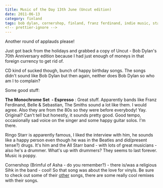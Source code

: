 ```yaml
---
title: Music of the Day 13th June (Uncut edition)
date: 2011-06-13
category: finland
tags: bob dylan, cornershop, finland, franz ferdinand, indie music, starr, the monochrome set, the smiths, uncut
<!-- prettier-ignore -->
---
```


Another round of applauds please!

Just got back from the holidays and grabbed a copy of Uncut - Bob Dylan's 70th Anniversary edition because I had just enough of moneys in that foreign currency to get rid of.

CD kind of sucked though, bunch of happy birthday songs. The songs didn't sound like Bob Dylan but then again, neither does Bob Dylan so who am I to complain?

Some good stuff:

**The Monochrome Set  - Espresso** : Great stuff. Apparently bands like Franz Ferdinand, Belle & Sebastian, The Smiths sound a lot like them. I would agree. Also they are from the 80s so they were before everybody! Yay. Original? Can't tell but honestly, it sounds pretty good. Good tempo, occasionally sad voice on the singer and some happy guitar solos. I'm there.

Ringo Starr is apparently famous, I liked the interview with him, he sounds like a happy person even though he was in the Beatles and did(present tense?) drugs. It's him and the All Starr band - with lots of great musicians - also he's a drummer. What's up with drummers? They seems to last forever. Music is poppy.

Cornershop (Brimful of Asha - do you remember?) - there is/was a religious Sihk in the band - cool! So that song was about the love for vinyls. Be sure to check out some of their [other](http://www.youtube.com/watch?v=V-S_plBC1BQ "on youtube") songs, there are some really cool remixes with their songs.
